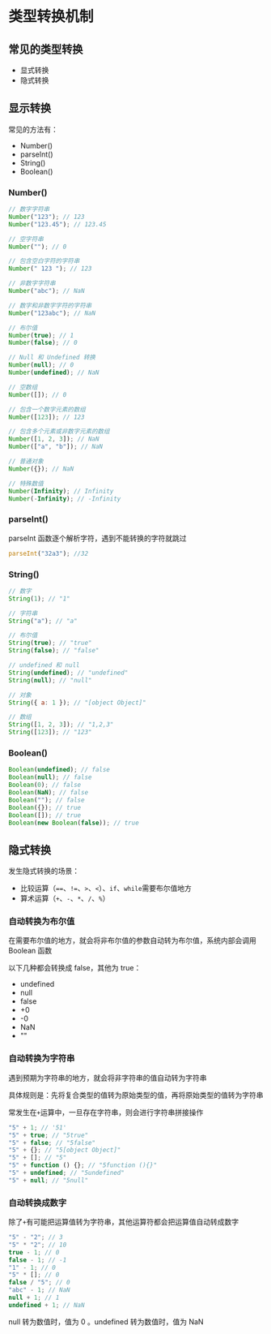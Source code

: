 # 类型转换机制

## 常见的类型转换

- 显式转换
- 隐式转换

## 显示转换

常见的方法有：

- Number()
- parseInt()
- String()
- Boolean()

### Number()

```js
// 数字字符串
Number("123"); // 123
Number("123.45"); // 123.45

// 空字符串
Number(""); // 0

// 包含空白字符的字符串
Number(" 123 "); // 123

// 非数字字符串
Number("abc"); // NaN

// 数字和非数字字符的字符串
Number("123abc"); // NaN

// 布尔值
Number(true); // 1
Number(false); // 0

// Null 和 Undefined 转换
Number(null); // 0
Number(undefined); // NaN

// 空数组
Number([]); // 0

// 包含一个数字元素的数组
Number([123]); // 123

// 包含多个元素或非数字元素的数组
Number([1, 2, 3]); // NaN
Number(["a", "b"]); // NaN

// 普通对象
Number({}); // NaN

// 特殊数值
Number(Infinity); // Infinity
Number(-Infinity); // -Infinity
```

### parseInt()

parseInt 函数逐个解析字符，遇到不能转换的字符就跳过

```js
parseInt("32a3"); //32
```

### String()

```js
// 数字
String(1); // "1"

// 字符串
String("a"); // "a"

// 布尔值
String(true); // "true"
String(false); // "false"

// undefined 和 null
String(undefined); // "undefined"
String(null); // "null"

// 对象
String({ a: 1 }); // "[object Object]"

// 数组
String([1, 2, 3]); // "1,2,3"
String([123]); // "123"
```

### Boolean()

```js
Boolean(undefined); // false
Boolean(null); // false
Boolean(0); // false
Boolean(NaN); // false
Boolean(""); // false
Boolean({}); // true
Boolean([]); // true
Boolean(new Boolean(false)); // true
```

## 隐式转换

发生隐式转换的场景：

- 比较运算（`==`、`!=`、`>`、`<`）、`if`、`while`需要布尔值地方
- 算术运算（`+`、`-`、`*`、`/`、`%`）

### 自动转换为布尔值

在需要布尔值的地方，就会将非布尔值的参数自动转为布尔值，系统内部会调用 Boolean 函数

以下几种都会转换成 false，其他为 true：

- undefined
- null
- false
- +0
- -0
- NaN
- ""

### 自动转换为字符串

遇到预期为字符串的地方，就会将非字符串的值自动转为字符串

具体规则是：先将复合类型的值转为原始类型的值，再将原始类型的值转为字符串

常发生在`+`运算中，一旦存在字符串，则会进行字符串拼接操作

```js
"5" + 1; // '51'
"5" + true; // "5true"
"5" + false; // "5false"
"5" + {}; // "5[object Object]"
"5" + []; // "5"
"5" + function () {}; // "5function (){}"
"5" + undefined; // "5undefined"
"5" + null; // "5null"
```

### 自动转换成数字

除了`+`有可能把运算值转为字符串，其他运算符都会把运算值自动转成数字

```js
"5" - "2"; // 3
"5" * "2"; // 10
true - 1; // 0
false - 1; // -1
"1" - 1; // 0
"5" * []; // 0
false / "5"; // 0
"abc" - 1; // NaN
null + 1; // 1
undefined + 1; // NaN
```

null 转为数值时，值为 0 。undefined 转为数值时，值为 NaN
